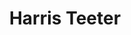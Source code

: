 ---
title: "Harris Teeter"
url: /huntersville/harris-teeter-regency-park-drive/
shop: supermarket
---